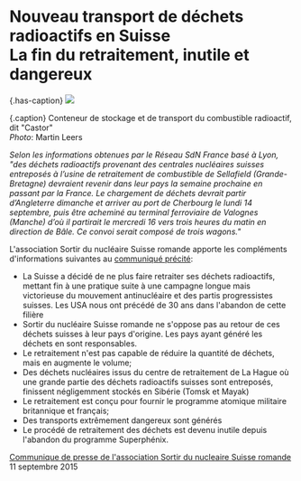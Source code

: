 # Nouveau transport de déchets radioactifs en Suisse<br>La fin du retraitement, inutile et dangereux

{.has-caption}
![](content/opening/images/intro_20150914.jpg)

{.caption}
Conteneur de stockage et de transport du combustible radioactif, dit "Castor"  
_Photo_: Martin Leers

_Selon les informations obtenues par le Réseau SdN France basé à Lyon, "des déchets radioactifs provenant des centrales nucléaires suisses entreposés à l’usine de retraitement de combustible de Sellafield (Grande-Bretagne) devraient revenir dans leur pays la semaine prochaine en passant par la France. Le chargement de déchets devrait partir d’Angleterre dimanche et arriver au port de Cherbourg le lundi 14 septembre, puis être acheminé au terminal ferroviaire de Valognes (Manche) d’où il partirait le mercredi 16 vers trois heures du matin en direction de Bâle. Ce convoi serait composé de trois wagons."_

L'association Sortir du nucléaire Suisse romande apporte les compléments d'informations suivantes au [communiqué précité](http://www.sortirdunucleaire.org/Un-train-de-dechets-suisses-hautement-radioactifs):

- La Suisse a décidé de ne plus faire retraiter ses déchets radioactifs, mettant fin à une pratique suite à une campagne longue mais victorieuse du mouvement antinucléaire et des partis progressistes suisses. Les USA nous ont précédé de 30 ans dans l'abandon de cette filière
- Sortir du nucléaire Suisse romande ne s'oppose pas au retour de ces déchets suisses à leur pays d'origine. Les pays ayant généré les déchets en sont responsables.
- Le retraitement n'est pas capable de réduire la quantité de déchets, mais en augmente le volume; 
- Des déchets nucléaires issus du centre de retraitement de La Hague où une grande partie des déchets radioactifs suisses sont entreposés, finissent négligemment stockés en Sibérie (Tomsk et Mayak)
- Le retraitement est conçu pour fournir le programme atomique militaire britannique et français; 
- Des transports extrêmement dangereux sont générés
- Le procédé de retraitement des déchets est devenu inutile depuis l'abandon du programme Superphénix.

[Communique de presse de l'association Sortir du nucleaire Suisse romande](content/page/pdf/communiques/sdn-20150914-transport-de-dechets.pdf)  
11 septembre 2015
